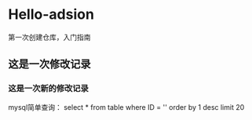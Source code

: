 # Hello-adsion
第一次创建仓库，入门指南
## 这是一次修改记录
### 这是一次新的修改记录
mysql简单查询：
select * from table 
where ID = ''
order by 1 desc
limit 20
